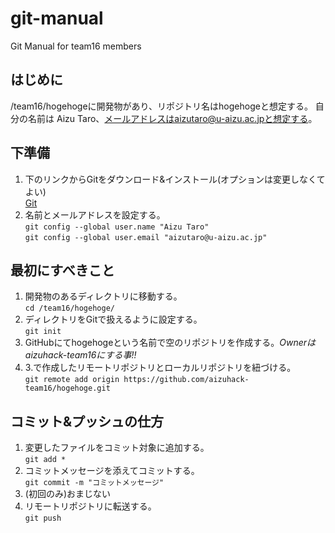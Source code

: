 # git-manual
Git Manual for team16 members

## はじめに
/team16/hogehogeに開発物があり、リポジトリ名はhogehogeと想定する。
自分の名前は Aizu Taro、メールアドレスはaizutaro@u-aizu.ac.jpと想定する。

## 下準備
1. 下のリンクからGitをダウンロード&インストール(オプションは変更しなくてよい)<br>[Git](https://git-scm.com/)
2. 名前とメールアドレスを設定する。<br>`git config --global user.name "Aizu Taro"`<br>`git config --global user.email "aizutaro@u-aizu.ac.jp"`

## 最初にすべきこと
1. 開発物のあるディレクトリに移動する。<br>`cd /team16/hogehoge/`
2. ディレクトリをGitで扱えるように設定する。<br>`git init`
3. GitHubにてhogehogeという名前で空のリポジトリを作成する。*Ownerはaizuhack-team16にする事!!*
4. 3.で作成したリモートリポジトリとローカルリポジトリを紐づける。<br>`git remote add origin https://github.com/aizuhack-team16/hogehoge.git`

## コミット&プッシュの仕方
1. 変更したファイルをコミット対象に追加する。<br>`git add *`
2. コミットメッセージを添えてコミットする。<br>`git commit -m "コミットメッセージ"`
3. (初回のみ)おまじない<br>
4. リモートリポジトリに転送する。<br>`git push`

